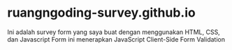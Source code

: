 # ruangngoding-survey.github.io
Ini adalah survey form yang saya buat dengan menggunakan HTML, CSS, dan Javascript 
Form ini menerapkan JavaScript Client-Side Form Validation

